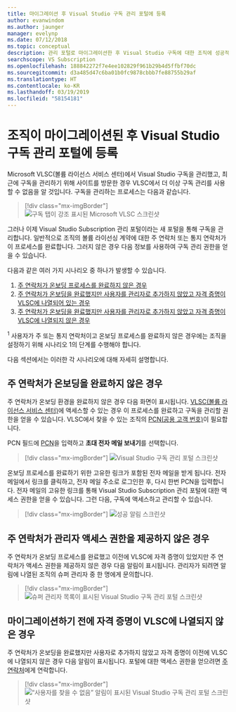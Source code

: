 ```yaml
---
title: 마이그레이션 후 Visual Studio 구독 관리 포털에 등록
author: evanwindom
ms.author: jaunger
manager: evelynp
ms.date: 07/12/2018
ms.topic: conceptual
description: 관리 포털로 마이그레이션한 후 Visual Studio 구독에 대한 조직에 성공적으로 등록하는 방법을 알아봅니다.
searchscope: VS Subscription
ms.openlocfilehash: 188842272f7e4ee102829f961b29b4d5ffbf70dc
ms.sourcegitcommit: d3a485d47c6ba01b0fc9878cbbb7fe88755b29af
ms.translationtype: HT
ms.contentlocale: ko-KR
ms.lasthandoff: 03/19/2019
ms.locfileid: "58154181"
---
```

# <a name="onboard-to-the-visual-studio-subscriptions-administration-portal-after-your-organization-is-migrated"></a>조직이 마이그레이션된 후 Visual Studio 구독 관리 포털에 등록

Microsoft VLSC(볼륨 라이선스 서비스 센터)에서 Visual Studio 구독을 관리했고, 최근에 구독을 관리하기 위해 사이트를 방문한 경우 VLSC에서 더 이상 구독 관리를 사용할 수 없음을 알 것입니다. 구독을 관리하는 프로세스는 다음과 같습니다.
> [!div class="mx-imgBorder"]
> ![구독 탭이 강조 표시된 Microsoft VLSC 스크린샷](_img/post-migration-onboarding/vlsc-subscriptions.png)

그러나 이제 Visual Studio Subscription 관리 포털이라는 새 포털을 통해 구독을 관리합니다. 일반적으로 조직의 볼륨 라이선싱 계약에 대한 주 연락처 또는 통지 연락처가 이 프로세스를 완료합니다. 그러지 않은 경우 다음 정보를 사용하여 구독 관리 권한을 얻을 수 있습니다.

다음과 같은 여러 가지 시나리오 중 하나가 발생할 수 있습니다.

1. [주 연락처가 온보딩 프로세스를 완료하지 않은 경우](#onboarding-not-completed-by-primary-contact)
2. [주 연락처가 온보딩을 완료했지만 사용자를 관리자로 추가하지 않았고 자격 증명이 VLSC에 나열되어 있는 경우](#primary-contact-did-not-provide-you-administrator-access)
3. [주 연락처가 온보딩을 완료했지만 사용자를 관리자로 추가하지 않았고 자격 증명이 VLSC에 나열되지 않은 경우](#Your-credentials-were-not-listed-in-VLSC-prior-to-migration)

<sup>1</sup> 사용자가 주 또는 통지 연락처이고 온보딩 프로세스를 완료하지 않은 경우에는 조직을 설정하기 위해 시나리오 1의 단계를 수행해야 합니다.

다음 섹션에서는 이러한 각 시나리오에 대해 자세히 설명합니다.

## <a name="onboarding-not-completed-by-primary-contact"></a>주 연락처가 온보딩을 완료하지 않은 경우

주 연락처가 온보딩 환경을 완료하지 않은 경우 다음 화면이 표시됩니다. [VLSC(볼륨 라이선스 서비스 센터)](https://www.microsoft.com/Licensing/servicecenter/default.aspx)에 액세스할 수 있는 경우 이 프로세스를 완료하고 구독을 관리할 권한을 얻을 수 있습니다. VLSC에서 찾을 수 있는 조직의 [PCN(공용 고객 번호)](find-pcn.md)이 필요합니다.

PCN 필드에 [PCN](find-pcn.md)을 입력하고 **초대 전자 메일 보내기**를 선택합니다.
> [!div class="mx-imgBorder"]
> ![Visual Studio 구독 관리 포털 스크린샷](_img/post-migration-onboarding/send-invitation.png)

온보딩 프로세스를 완료하기 위한 고유한 링크가 포함된 전자 메일을 받게 됩니다. 전자 메일에서 링크를 클릭하고, 전자 메일 주소로 로그인한 후, 다시 한번 PCN을 입력합니다. 전자 메일의 고유한 링크를 통해 Visual Studio Subscription 관리 포털에 대한 액세스 권한을 얻을 수 있습니다. 그런 다음, 구독에 액세스하고 관리할 수 있습니다.
> [!div class="mx-imgBorder"]
> ![성공 알림 스크린샷](_img/post-migration-onboarding/email-success.png)

## <a name="primary-contact-did-not-provide-you-administrator-access"></a>주 연락처가 관리자 액세스 권한을 제공하지 않은 경우

주 연락처가 온보딩 프로세스를 완료했고 이전에 VLSC에 자격 증명이 있었지만 주 연락처가 액세스 권한을 제공하지 않은 경우 다음 알림이 표시됩니다. 관리자가 되려면 알림에 나열된 조직의 슈퍼 관리자 중 한 명에게 문의합니다.
> [!div class="mx-imgBorder"]
> ![슈퍼 관리자 목록이 표시된 Visual Studio 구독 관리 포털 스크린샷](_img/post-migration-onboarding/admin-list.png)

## <a name="your-credentials-were-not-listed-in-vlsc-prior-to-migration"></a>마이그레이션하기 전에 자격 증명이 VLSC에 나열되지 않은 경우

주 연락처가 온보딩을 완료했지만 사용자로 추가하지 않았고 자격 증명이 이전에 VLSC에 나열되지 않은 경우 다음 알림이 표시됩니다. 포털에 대한 액세스 권한을 얻으려면 [주 연락처](find-primary-contact.md)에게 연락합니다.
> [!div class="mx-imgBorder"]
> ![“사용자를 찾을 수 없음” 알림이 표시된 Visual Studio 구독 관리 포털 스크린샷](_img/post-migration-onboarding/cant-find-you.png)